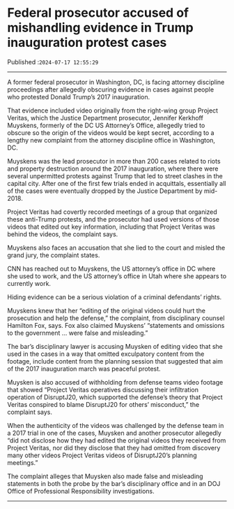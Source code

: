 # Federal prosecutor accused of mishandling evidence in Trump inauguration protest cases

Published :`2024-07-17 12:55:29`

---

A former federal prosecutor in Washington, DC, is facing attorney discipline proceedings after allegedly obscuring evidence in cases against people who protested Donald Trump’s 2017 inauguration.

That evidence included video originally from the right-wing group Project Veritas, which the Justice Department prosecutor, Jennifer Kerkhoff Muyskens, formerly of the DC US Attorney’s Office, allegedly tried to obscure so the origin of the videos would be kept secret, according to a lengthy new complaint from the attorney discipline office in Washington, DC.

Muyskens was the lead prosecutor in more than 200 cases related to riots and property destruction around the 2017 inauguration, where there were several unpermitted protests against Trump that led to street clashes in the capital city. After one of the first few trials ended in acquittals, essentially all of the cases were eventually dropped by the Justice Department by mid-2018.

Project Veritas had covertly recorded meetings of a group that organized these anti-Trump protests, and the prosecutor had used versions of those videos that edited out key information, including that Project Veritas was behind the videos, the complaint says.

Muyskens also faces an accusation that she lied to the court and misled the grand jury, the complaint states.

CNN has reached out to Muyskens, the US attorney’s office in DC where she used to work, and the US attorney’s office in Utah where she appears to currently work.

Hiding evidence can be a serious violation of a criminal defendants’ rights.

Muyskens knew that her “editing of the original videos could hurt the prosecution and help the defense,” the complaint, from disciplinary counsel Hamilton Fox, says. Fox also claimed Muyskens’ “statements and omissions to the government … were false and misleading.”

The bar’s disciplinary lawyer is accusing Muysken of editing video that she used in the cases in a way that omitted exculpatory content from the footage, include content from the planning session that suggested that aim of the 2017 inauguration march was peaceful protest.

Muysken is also accused of withholding from defense teams video footage that showed “Project Veritas operatives discussing their infiltration operation of DisruptJ20, which supported the defense’s theory that Project Veritas conspired to blame DisruptJ20 for others’ misconduct,” the complaint says.

When the authenticity of the videos was challenged by the defense team in a 2017 trial in one of the cases, Muysken and another prosecutor allegedly “did not disclose how they had edited the original videos they received from Project Veritas, nor did they disclose that they had omitted from discovery many other videos Project Veritas videos of DisruptJ20’s planning meetings.”

The complaint alleges that Muysken also made false and misleading statements in both the probe by the bar’s disciplinary office and in an DOJ Office of Professional Responsibility investigations.

---

